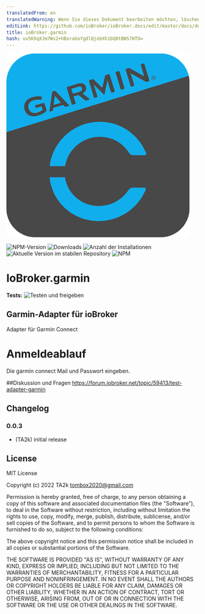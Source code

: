 ```yaml
---
translatedFrom: en
translatedWarning: Wenn Sie dieses Dokument bearbeiten möchten, löschen Sie bitte das Feld "translationsFrom". Andernfalls wird dieses Dokument automatisch erneut übersetzt
editLink: https://github.com/ioBroker/ioBroker.docs/edit/master/docs/de/adapterref/iobroker.garmin/README.md
title: ioBroker.garmin
hash: uv5KXqXJm7Ws2+hBxraGoYgdlQjobXh1bQ8tBWS7HTU=
---
```

![Logo](../../../en/adapterref/iobroker.garmin/admin/garmin.png)

![NPM-Version](https://img.shields.io/npm/v/iobroker.garmin.svg)
![Downloads](https://img.shields.io/npm/dm/iobroker.garmin.svg)
![Anzahl der Installationen](https://iobroker.live/badges/garmin-installed.svg)
![Aktuelle Version im stabilen Repository](https://iobroker.live/badges/garmin-stable.svg)
![NPM](https://nodei.co/npm/iobroker.garmin.png?downloads=true)

# IoBroker.garmin
**Tests:** ![Testen und freigeben](https://github.com/TA2k/ioBroker.garmin/workflows/Test%20and%20Release/badge.svg)

## Garmin-Adapter für ioBroker
Adapter für Garmin Connect

# Anmeldeablauf
Die garmin connect Mail und Passwort eingeben.

##Diskussion und Fragen
<https://forum.iobroker.net/topic/59413/test-adapter-garmin>

## Changelog

### 0.0.3

- (TA2k) initial release

## License

MIT License

Copyright (c) 2022 TA2k <tombox2020@gmail.com>

Permission is hereby granted, free of charge, to any person obtaining a copy
of this software and associated documentation files (the "Software"), to deal
in the Software without restriction, including without limitation the rights
to use, copy, modify, merge, publish, distribute, sublicense, and/or sell
copies of the Software, and to permit persons to whom the Software is
furnished to do so, subject to the following conditions:

The above copyright notice and this permission notice shall be included in all
copies or substantial portions of the Software.

THE SOFTWARE IS PROVIDED "AS IS", WITHOUT WARRANTY OF ANY KIND, EXPRESS OR
IMPLIED, INCLUDING BUT NOT LIMITED TO THE WARRANTIES OF MERCHANTABILITY,
FITNESS FOR A PARTICULAR PURPOSE AND NONINFRINGEMENT. IN NO EVENT SHALL THE
AUTHORS OR COPYRIGHT HOLDERS BE LIABLE FOR ANY CLAIM, DAMAGES OR OTHER
LIABILITY, WHETHER IN AN ACTION OF CONTRACT, TORT OR OTHERWISE, ARISING FROM,
OUT OF OR IN CONNECTION WITH THE SOFTWARE OR THE USE OR OTHER DEALINGS IN THE
SOFTWARE.